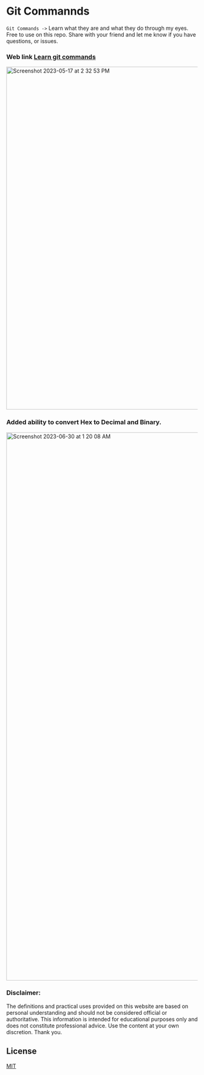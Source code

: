 # Git Commannds 

`Git Commands ->` Learn what they are and what they do through my eyes. Free to use on this repo.
Share with your friend and let me know if you have questions, or issues.

### Web link [Learn git commands](https://git-commands-chi.vercel.app/)

<img width="900" alt="Screenshot 2023-05-17 at 2 32 53 PM" src="https://github.com/jge162/learn-git-commands/assets/31228460/d27a4f5a-4c3c-4f7d-a0de-01171479e8ec">

### Added ability to convert Hex to Decimal and Binary. 

<img width="1439" alt="Screenshot 2023-06-30 at 1 20 08 AM" src="https://github.com/jge162/learn-git-commands/assets/31228460/1f8db173-8a7f-4b12-88e4-7db9db8a272e">

### Disclaimer: 
The definitions and practical uses provided on this website are based on personal understanding and should not be considered official or authoritative. This information is intended for educational purposes only and does not constitute professional advice. Use the content at your own discretion. Thank you.

## License
[MIT](https://github.com/jge162/learn-git-commands/blob/main/LICENSE)
